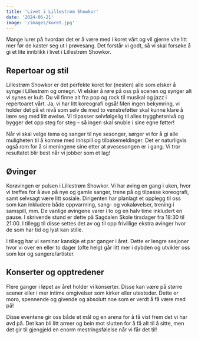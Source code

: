 ```yaml
---
title: 'Livet i Lillestrøm Showkor'
date: '2024-06-21'
image: '/images/koret.jpg'
---
```


Mange lurer på hvordan det er å være med i koret vårt og vil gjerne vite litt mer før de kaster seg ut i prøvesang. Det forstår vi godt, så vi skal forsøke å gi et lite innblikk i livet i Lillestrøm Showkor.

## Repertoar og stil

Lillestrøm Showkor er det perfekte koret for (nesten) alle som elsker å synge i Lillestrøm og omegn. Vi elsker å røre på oss på scenen og synger alt vi synes er kult. Du vil finne alt fra pop og rock til musikal og jazz i repertoaret vårt. Ja, vi har litt koreografi også! Men ingen bekymring, vi holder det på et nivå som selv de med to venstreføtter skal kunne klare å lære seg med litt øvelse. Vi tilpasser selvfølgelig til alles trygghetsnivå og bygger det opp steg for steg – så ingen skal snuble i sine egne føtter!

Når vi skal velge tema og sanger til nye sesonger, sørger vi for å gi alle muligheten til å komme med innspill og tilbakemeldinger. Det er naturligvis også rom for å si meningene sine etter at øvesesongen er i gang. Vi tror resultatet blir best når vi jobber som et lag!

## Øvinger

Korøvingen er pulsen i Lillestrøm Showkor. Vi har øving en gang i uken, hvor vi treffes for å øve på nye og gamle sanger, trene på og tilpasse koreografi, samt selvsagt være litt sosiale. Dirigenten har planlagt et opplegg til oss som kan inkludere både oppvarming, sang- og vokaløvelser, trening i samspill, mm. De vanlige øvingene varer i to og en halv time inkludert en pause. I skrivende stund er dette på Sagdalen Skole tirsdager fra 18:30 til 21:00. I tillegg til disse settes det av og til opp frivillige ekstra øvinger hvor de som har tid og lyst kan stille.

I tillegg har vi seminar kanskje et par ganger i året. Dette er lengre sesjoner hvor vi over en eller to dager (ofte helg) går litt mer i dybden og utvikler oss som kor og sangere/artister.

## Konserter og opptredener

Flere ganger i løpet av året holder vi konserter. Disse kan være på større scener eller i mer intime omgivelser som kirker eller utesteder. Dette er moro, spennende og givende og absolutt noe som er verdt å få være med på!

Disse eventene gir oss både et mål og en arena for å få vist frem det vi har øvd på. Det kan bli litt armer og bein mot slutten for å få alt til å sitte, men det gir til gjengjeld en enorm mestringsfølelse når vi får det til!
